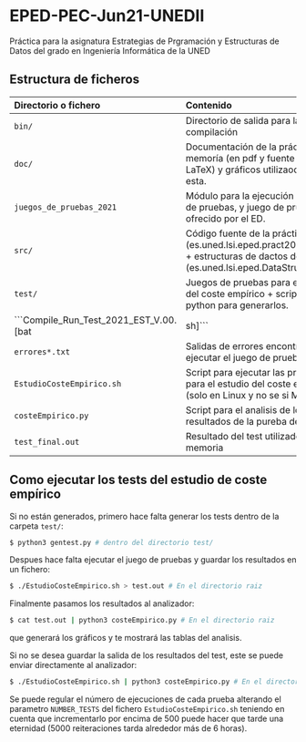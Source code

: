 # EPED-PEC-Jun21-UNEDII

Práctica para la asignatura Estrategias de Prgramación y Estructuras de Datos del grado en Ingeniería Informática de la UNED

## Estructura de ficheros

| Directorio o fichero                        | Contenido |
|:--------------------------------------------|:----------|
|```bin/```                                   | Directorio de salida para la compilación |
|```doc/```                                   | Documentación de la práctica: memoría (en pdf y fuente en LaTeX) y gráficos utilizaods en esta.|
|```juegos_de_pruebas_2021```                 | Módulo para la ejecución del juego de pruebas, y juego de pruebas ofrecido por el ED.|
|```src/```                                   | Código fuente de la práctica (es.uned.lsi.eped.pract2020_2021) + estructuras de dactos del ED (es.uned.lsi.eped.DataStructures).|
|```test/```                                  | Juegos de pruebas para el estudio del coste empírico + script en python para generarlos.|
|```Compile_Run_Test_2021_EST_V.00.[bat|sh]```| Script para compilar y ejecutar juego de pruebas |
|```errores*.txt```                           | Salidas de errores encontrados al ejecutar el juego de pruebas |
|```EstudioCosteEmpirico.sh```                | Script para ejecutar las pruebas para el estudio del coste empírico (solo en Linux y no se si Mac) |
|```costeEmpirico.py```                       | Script para el analisis de los resultados de la pureba de tiempo |
|```test_final.out```                         | Resultado del test utilizado en la memoria |

## Como ejecutar los tests del estudio de coste empírico

Si no están generados, primero hace falta generar los tests dentro de la carpeta ```test/```:

```bash
$ python3 gentest.py # dentro del directorio test/
```

Despues hace falta ejecutar el juego de pruebas y guardar los resultados en un fichero:

```bash
$ ./EstudioCosteEmpirico.sh > test.out # En el directorio raiz
```

Finalmente pasamos los resultados al analizador:

```bash
$ cat test.out | python3 costeEmpirico.py # En el directorio raiz
```

que generará los gráficos y te mostrará las tablas del analisis.

Si no se desea guardar la salida de los resultados del test, este se puede enviar directamente al analizador:

```bash
$ ./EstudioCosteEmpirico.sh | python3 costeEmpirico.py # En el directorio raiz
```

Se puede regular el número de ejecuciones de cada prueba alterando el parametro ```NUMBER_TESTS``` del fichero ```EstudioCosteEmpirico.sh``` teniendo en cuenta que incrementarlo por encima de 500 puede hacer que tarde una eternidad (5000 reiteraciones tarda alrededor más de 6 horas).